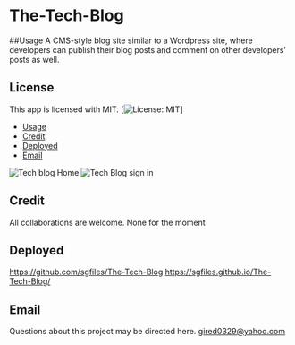 # The-Tech-Blog

##Usage
A CMS-style blog site similar to a Wordpress site, where developers can publish their blog posts and comment on other developers’ posts as well.

## License 
  This app is licensed with MIT.
  [![License: MIT](https://img.shields.io/badge/License-MIT-yellow.svg)]

- [Usage](#usage)
- [Credit](#credit)
- [Deployed](#deployed)
- [Email](#email)

![Tech blog Home](https://user-images.githubusercontent.com/72025703/145149310-97f5c7ab-056e-48da-b152-b357b06ad779.JPG)
![Tech Blog sign in](https://user-images.githubusercontent.com/72025703/145149323-e6a559b2-d057-4d12-8f86-183d4c726173.JPG)

 ## Credit
 All collaborations are welcome.
 None for the moment

## Deployed
https://github.com/sgfiles/The-Tech-Blog
https://sgfiles.github.io/The-Tech-Blog/

 ## Email
  Questions about this project may be directed here.
  gired0329@yahoo.com
